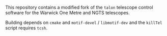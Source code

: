 This repository contains a modified fork of the `talon` telescope control software for the Warwick One Metre and NGTS telescopes.

Building depends on `cmake` and `motif-devel` / `libmotif-dev` and the `killTel` script requires `tcsh`.
